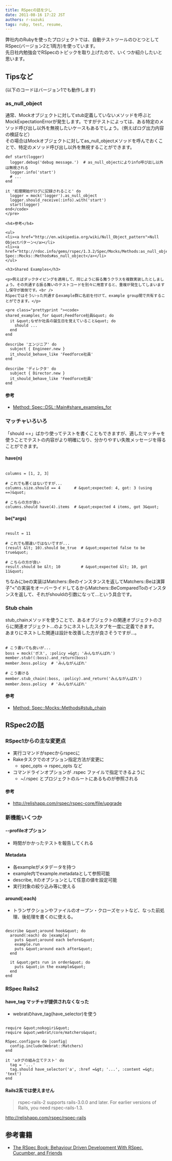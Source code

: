 ```yaml
---
title: RSpecの話を少し
date: 2011-08-16 17:22 JST
authors: r-suzuki
tags: ruby, test, resume, 
---
```

<p>弊社内のRubyを使ったプロジェクトでは、自動テストツールのひとつとしてRSpec(バージョン2と1両方)を使っています。<br />
先日社内勉強会でRSpecのトピックを取り上げたので、いくつか紹介したいと思います。<br />
</p>

<!--more-->

<h2>Tipsなど</h2>

(以下のコードはバージョン1でも動作します)

<h3>as_null_object</h3>

<p>通常、Mockオブジェクトに対してstub定義していないメソッドを呼ぶとMockExpectationErrorが発生します。ですがテストによっては、ある特定のメソッド呼び出し以外を無視したいケースもあるでしょう。（例えばログ出力内容の検証など）<br />
その場合はMockオブジェクトに対してas_null_objectメソッドを呼んでおくことで、特定のメソッド呼び出し以外を無視することができます。</p>

```
def start(logger)
  logger.debug('debug message.')  # as_null_objectによりinfo呼び出し以外は無視される
  logger.info('start')
  # ...
end

it '処理開始がログに記録されること' do
  logger = mock('logger').as_null_object
  logger.should_receive(:info).with('start')
  start(logger)
end</code>
</pre>

<h4>参考</h4>

<ul>
<li><a href="http://en.wikipedia.org/wiki/Null_Object_pattern">Null Objectパターン</a></li>
<li><a href="http://rdoc.info/gems/rspec/1.3.2/Spec/Mocks/Methods:as_null_object">Method: Spec::Mocks::Methods#as_null_object</a></li>
</ul>

<h3>Shared Examples</h3>

<p>例えばダックタイピングを適用して、同じように振る舞うクラスを複数実装したとしましょう。その共通する振る舞いのテストコードを別々に用意すると、重複が発生してしまいますし保守が面倒です。<br />
RSpecではそういった共通するexample群に名前を付けて、example group間で共有することができます。</p>

<pre class="prettyprint "><code>
shared_examples_for &quot;Feedforce社員&quot; do
  it &quot;なぜか社長の誕生日を覚えていること&quot; do
    should ...
  end
end

describe 'エンジニア' do
  subject { Engineer.new }
  it_should_behave_like 'Feedforce社員'
end

describe 'ディレクタ' do
  subject { Director.new }
  it_should_behave_like 'Feedforce社員'
end

```

<h4>参考</h4>

<ul>
<li><a href="http://rdoc.info/gems/rspec/1.3.2/Spec/DSL/Main:share_examples_for">Method: Spec::DSL::Main#share_examples_for</a></li>
</ul>

<h3>マッチャいろいろ</h3>

<p>「should ==」ばかり使ってテストを書くこともできますが、適したマッチャを使うことでテストの内容がより明確になり、分かりやすい失敗メッセージを得ることができます。</p>

<h4>have(n)</h4>

```

columns = [1, 2, 3]

# これでも悪くはないですが...
columns.size.should == 4      # &quot;expected: 4, got: 3 (using ==)&quot;

# こちらの方が良い
columns.should have(4).items  # &quot;expected 4 items, got 3&quot;

```

<h4>be(*args)</h4>

```

result = 11

# これでも間違いではないですが...
(result &lt; 10).should be_true  # &quot;expected false to be true&quot;

# こちらの方が良い
result.should be &lt; 10         # &quot;expected &lt; 10, got 11&quot;

```

<p>ちなみにbeの実装はMatchers::Beのインスタンスを返してMatchers::Beは演算子"&lt;"の実装をオーバーライドしてるからMatchers::BeComparedToのインスタンスを返して、それがshouldの引数になって...という具合です。</p>

<h3>Stub chain</h3>

<p>stub_chainメソッドを使うことで、あるオブジェクトの関連オブジェクトのさらに関連オブジェクト...のようにネストしたスタブを一度に定義できます。<br />
あまりにネストした関連は設計を改善した方が良さそうですが...。</p>

```

# こう書いても良いが...
boss = mock('ボス', :policy =&gt; 'みんながんばれ')
member.stub!(:boss).and_return(boss)
member.boss.policy  # 'みんながんばれ'

# こう書ける
member.stub_chain(:boss, :policy).and_return('みんながんばれ')
member.boss.policy  # 'みんながんばれ'

```

<h4>参考</h4>

<ul>
<li><a href="http://rdoc.info/gems/rspec/1.3.2/Spec/Mocks/Methods:stub_chain">Method: Spec::Mocks::Methods#stub_chain</a></li>
</ul>

<h2>RSpec2の話</h2>

<h3>RSpec1からの主な変更点</h3>

<ul>
<li>実行コマンドがspecからrspecに</li>
<li>Rakeタスクでのオプション指定方法が変更に<ul>
<li>spec_opts → rspec_opts など</li>
</ul>
</li>
<li>コマンドラインオプションが .rspec ファイルで指定できるように<ul>
<li>~/.rspec とプロジェクトのルートにあるものが参照される</li>
</ul></li>
</ul>

<h4>参考</h4>

<ul>
<li><a href="http://relishapp.com/rspec/rspec-core/file/upgrade">http://relishapp.com/rspec/rspec-core/file/upgrade</a></li>
</ul>

<h3>新機能いくつか</h3>

<h4>--profileオプション</h4>

<ul>
<li>時間がかかったテストを報告してくれる</li>
</ul>

<h4>Metadata</h4>

<ul>
<li>各exampleがメタデータを持つ</li>
<li>example内でexample.metadataとして参照可能</li>
<li>describe, itのオプションとして任意の値を設定可能</li>
<li>実行対象の絞り込み等に使える</li>
</ul>

<h4>around(:each)</h4>

<ul>
<li>トランザクションやファイルのオープン・クローズセットなど、なった前処理、後処理を書くのに使える。</li>
</ul>

```

describe &quot;around hook&quot; do
  around(:each) do |example|
    puts &quot;around each before&quot;
    example.run
    puts &quot;around each after&quot;
  end

  it &quot;gets run in order&quot; do
    puts &quot;in the example&quot;
  end
end

```

<h3>RSpec Rails2</h3>

<h4>have_tag マッチャが提供されなくなった</h4>

<ul>
<li>webratのhave_tag(have_selector)を使う</li>
</ul>

```

require &quot;nokogiri&quot;
require &quot;webrat/core/matchers&quot;

RSpec.configure do |config|
  config.include(Webrat::Matchers)
end

it 'aタグの組み立てテスト' do
  tag = '...'
  tag.should have_selector('a', :href =&gt; '...', :content =&gt; 'text')
end

```

<h4>Rails2系では使えません</h4>

<blockquote><p>rspec-rails-2 supports rails-3.0.0 and later. For earlier versions of Rails, you need rspec-rails-1.3.</p></blockquote>

<p><a href="http://relishapp.com/rspec/rspec-rails">http://relishapp.com/rspec/rspec-rails</a></p>

<h2>参考書籍</h2>

<ul>
<li><a href="http://www.amazon.co.jp/gp/product/1934356379/ref=as_li_ss_tl?ie=UTF8&amp;tag=htmlmmg-22&amp;linkCode=as2&amp;camp=247&amp;creative=7399&amp;creativeASIN=1934356379">The RSpec Book: Behaviour Driven Development With RSpec, Cucumber, and Friends</a><img src="http://www.assoc-amazon.jp/e/ir?t=&amp;l=as2&amp;o=9&amp;a=1934356379" width="1" height="1" border="0" alt="" style="border:none !important; margin:0px !important;" /></li>
</ul>
